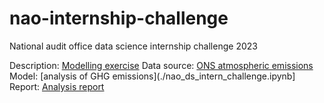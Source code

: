 # nao-internship-challenge
National audit office data science internship challenge 2023

Description: [Modelling exercise](https://github.com/AshishKakran/nao-internship-challenge/blob/1141e1e151406895e1b796c7bf79308e7ad4ba06/Modelling%20Exercise%20-%20Revised%20Brief%202020%20-%20DSI%20Technical%20Exercise%202023.pdf)
Data source: [ONS atmospheric emissions](https://www.ons.gov.uk/economy/environmentalaccounts/datasets/ukenvironmentalaccountsatmosphericemissionsgreenhousegasemissionsbyeconomicsectorandgasunitedkingdom)
Model: [analysis of GHG emissions](./nao_ds_intern_challenge.ipynb]
Report: [Analysis report](./UK_emissions_report.pdf)
